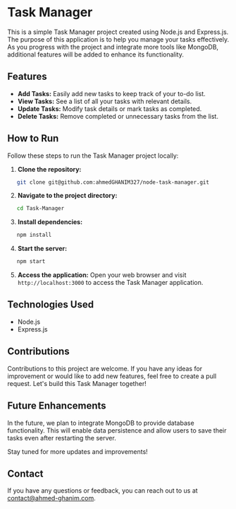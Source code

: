 # Task Manager

This is a simple Task Manager project created using Node.js and Express.js. The purpose of this application is to help you manage your tasks effectively. As you progress with the project and integrate more tools like MongoDB, additional features will be added to enhance its functionality.

## Features

- **Add Tasks:** Easily add new tasks to keep track of your to-do list.
- **View Tasks:** See a list of all your tasks with relevant details.
- **Update Tasks:** Modify task details or mark tasks as completed.
- **Delete Tasks:** Remove completed or unnecessary tasks from the list.

## How to Run

Follow these steps to run the Task Manager project locally:

1. **Clone the repository:**
```bash
   git clone git@github.com:ahmedGHANIM327/node-task-manager.git
```

2. **Navigate to the project directory:**
```bash
   cd Task-Manager
```

3. **Install dependencies:**
```bash
   npm install
```

4. **Start the server:**
```bash
   npm start
```

5. **Access the application:**
Open your web browser and visit `http://localhost:3000` to access the Task Manager application.

## Technologies Used

- Node.js
- Express.js

## Contributions

Contributions to this project are welcome. If you have any ideas for improvement or would like to add new features, feel free to create a pull request. Let's build this Task Manager together!

## Future Enhancements

In the future, we plan to integrate MongoDB to provide database functionality. This will enable data persistence and allow users to save their tasks even after restarting the server.

Stay tuned for more updates and improvements!

## Contact

If you have any questions or feedback, you can reach out to us at contact@ahmed-ghanim.com.
